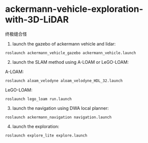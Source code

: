 # ackermann-vehicle-exploration-with-3D-LiDAR
终极缝合怪

1. launch the gazebo of ackermann vehicle and lidar:

`roslaunch ackermann_vehicle_gazebo ackermann_vehicle.launch`

2. launch the SLAM method using A-LOAM or LeGO-LOAM:

A-LOAM:

`roslaunch aloam_velodyne aloam_velodyne_HDL_32.launch`

LeGO-LOAM:

`roslaunch lego_loam run.launch`

3. launch the navigation using DWA local planner:

`roslaunch ackermann_navigation navigation.launch`

4. launch the exploration:

`roslaunch explore_lite explore.launch`

